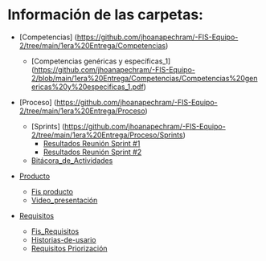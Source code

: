 # Información de las carpetas:

- [Competencias] (https://github.com/jhoanapechram/-FIS-Equipo-2/tree/main/1era%20Entrega/Competencias)
    - [Competencias genéricas y específicas_1] (https://github.com/jhoanapechram/-FIS-Equipo-2/blob/main/1era%20Entrega/Competencias/Competencias%20genericas%20y%20especificas_1.pdf)

- [Proceso] (https://github.com/jhoanapechram/-FIS-Equipo-2/tree/main/1era%20Entrega/Proceso)
  - [Sprints] (https://github.com/jhoanapechram/-FIS-Equipo-2/tree/main/1era%20Entrega/Proceso/Sprints)
    - [Resultados Reunión Sprint #1](https://github.com/jhoanapechram/-FIS-Equipo-2/blob/main/1era%20Entrega/Proceso/Sprints/Resultados_Reuni%C3%B3n_Sprint%20%231.docx)
    - [Resultados Reunión Sprint #2](https://github.com/jhoanapechram/-FIS-Equipo-2/blob/main/1era%20Entrega/Proceso/Sprints/Resultados%20Reuni%C3%B3n%20Sprint%20%232.docx)
  - [Bitácora_de_Actividades](https://github.com/jhoanapechram/-FIS-Equipo-2/blob/main/1era%20Entrega/Proceso/Bit%C3%A1cora_de_actividades.pdf)
- [Producto](https://github.com/jhoanapechram/-FIS-Equipo-2/tree/main/1era%20Entrega/Producto)
  - [Fis producto](https://github.com/jhoanapechram/-FIS-Equipo-2/blob/main/1era%20Entrega/Producto/FIS%20producto.pdf)
  - [Video_presentación](https://github.com/jhoanapechram/-FIS-Equipo-2/blob/main/1era%20Entrega/Producto/Video_Presentaci%C3%B3n.md)
- [Requisitos](https://github.com/jhoanapechram/-FIS-Equipo-2/tree/main/1era%20Entrega/Requisitos)
  - [Fis_Requisitos](https://github.com/jhoanapechram/-FIS-Equipo-2/blob/main/1era%20Entrega/Requisitos/FIS_REQUISITOS.pdf)
  - [Historias-de-usario](https://github.com/jhoanapechram/-FIS-Equipo-2/blob/main/1era%20Entrega/Requisitos/Historias_de_usuario.pdf)
  - [Requisitos Priorización](https://github.com/jhoanapechram/-FIS-Equipo-2/blob/main/1era%20Entrega/Requisitos/REQUISITOS%20PRIORIZACI%C3%93N.pdf)
     
